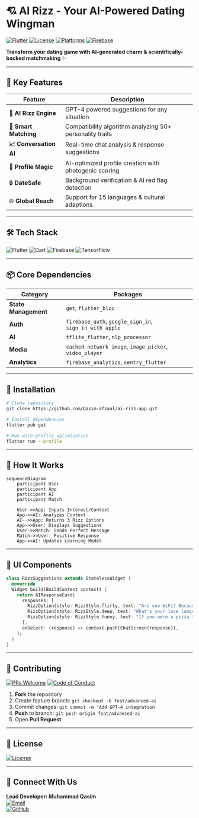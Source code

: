 # 💘 AI Rizz - Your AI-Powered Dating Wingman

[![Flutter](https://img.shields.io/badge/Flutter-3.22-%2302569B?logo=flutter)](https://flutter.dev)
[![License](https://img.shields.io/badge/License-MIT-%23D22128)](https://opensource.org/licenses/MIT)
[![Platforms](https://img.shields.io/badge/Platforms-Android%20|%20iOS-%230A66C2)](https://github.com/Qasim-afzaal/ai-rizz-app)
[![Firebase](https://img.shields.io/badge/Powered%20by-Firebase-%23FFCA28?logo=firebase)](https://firebase.google.com)

**Transform your dating game with AI-generated charm & scientifically-backed matchmaking** ✨

---

## 🚀 Key Features

| Feature                | Description                                                                 |
|------------------------|-----------------------------------------------------------------------------|
| **🤖 AI Rizz Engine**  | GPT-4 powered suggestions for any situation                                |
| **💞 Smart Matching**  | Compatibility algorithm analyzing 50+ personality traits                   |
| **📈 Conversation AI** | Real-time chat analysis & response suggestions                             |
| **🎨 Profile Magic**   | AI-optimized profile creation with photogenic scoring                      |
| 🔒 **DateSafe**        | Background verification & AI red flag detection                            |
| 🌐 **Global Reach**    | Support for 15 languages & cultural adaptions                              |

---

## 🛠 Tech Stack

![Flutter](https://img.shields.io/badge/-Flutter-02569B?logo=flutter&logoColor=white)
![Dart](https://img.shields.io/badge/-Dart-0175C2?logo=dart&logoColor=white)
![Firebase](https://img.shields.io/badge/-Firebase-FFCA28?logo=firebase&logoColor=black)
![TensorFlow](https://img.shields.io/badge/-NLP_Model-%23FF6F00?logo=tensorflow)

---

## 📦 Core Dependencies

| Category            | Packages                                                                 |
|---------------------|--------------------------------------------------------------------------|
| **State Management**| `get`, `flutter_bloc`                                                   |
| **Auth**            | `firebase_auth`, `google_sign_in`, `sign_in_with_apple`                 |
| **AI**              | `tflite_flutter`, `nlp_processor`                                       |
| **Media**           | `cached_network_image`, `image_picker`, `video_player`                  |
| **Analytics**       | `firebase_analytics`, `sentry_flutter`                                  |

---

## 🚀 Installation

```bash
# Clone repository
git clone https://github.com/Qasim-afzaal/ai-rizz-app.git

# Install dependencies
flutter pub get

# Run with profile optimization
flutter run --profile
```

---

## 💌 How It Works

```mermaid
sequenceDiagram
    participant User
    participant App
    participant AI
    participant Match
    
    User->>App: Inputs Interest/Context
    App->>AI: Analyzes Context
    AI-->>App: Returns 3 Rizz Options
    App->>User: Displays Suggestions
    User->>Match: Sends Perfect Message
    Match->>User: Positive Response
    App->>AI: Updates Learning Model
```

---

## 📱 UI Components

```dart
class RizzSuggestions extends StatelessWidget {
  @override
  Widget build(BuildContext context) {
    return AIResponseCard(
      responses: [
        RizzOption(style: RizzStyle.flirty, text: "Are you WiFi? Because I'm feeling a connection..."),
        RizzOption(style: RizzStyle.deep, text: "What's your love language? Mine is quality code time..."),
        RizzOption(style: RizzStyle.funny, text: "If you were a pizza topping, you'd be extra-cheesy... in a good way!"),
      ],
      onSelect: (response) => context.push(ChatScreen(response)),
    );
  }
}
```

---

## 🤝 Contributing

[![PRs Welcome](https://img.shields.io/badge/PRs-Welcome-%2300CC88)](CONTRIBUTING.md)
[![Code of Conduct](https://img.shields.io/badge/Code%20of%20Conduct-ENFORCED-%23E53935)](CODE_OF_CONDUCT.md)

1. **Fork** the repository
2. Create feature branch: `git checkout -b feat/advanced-ai`
3. Commit changes: `git commit -m 'Add GPT-4 integration'`
4. **Push** to branch: `git push origin feat/advanced-ai`
5. Open **Pull Request**

---

## 📜 License

[![License](https://img.shields.io/github/license/Qasim-afzaal/ai-rizz-app?color=blue)](LICENSE)

---

## 💌 Connect With Us

**Lead Developer: Muhammad Qasim**  
[![Email](https://img.shields.io/badge/-qasim.afzaal432%40gmail.com-EA4335?logo=gmail)](mailto:qasim.afzaal432@gmail.com)  
[![GitHub](https://img.shields.io/badge/-Qasim--afzaal-181717?logo=github)](https://github.com/Qasim-afzaal)  
